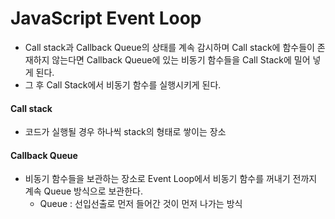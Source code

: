 # JavaScript Event Loop

- Call stack과 Callback Queue의 상태를 계속 감시하며 Call stack에 함수들이 존재하지 않는다면 Callback Queue에 있는 비동기 함수들을 Call Stack에 밀어 넣게 된다. 
- 그 후 Call Stack에서 비동기 함수를 실행시키게 된다. 

#### Call stack
- 코드가 실행될 경우 하나씩 stack의 형태로 쌓이는 장소

#### Callback Queue
- 비동기 함수들을 보관하는 장소로 Event Loop에서 비동기 함수를 꺼내기 전까지 계속 Queue 방식으로 보관한다. 
  - Queue : 선입선출로 먼저 들어간 것이 먼저 나가는 방식


